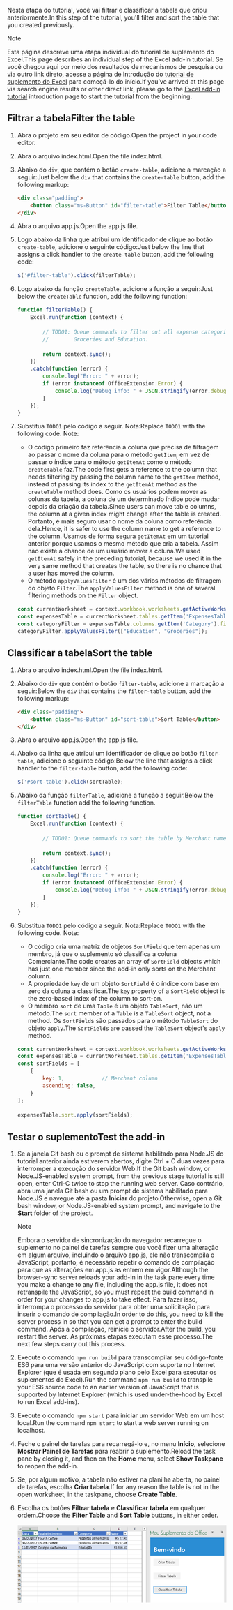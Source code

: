 <span data-ttu-id="0a8aa-101">Nesta etapa do tutorial, você vai filtrar e classificar a tabela que criou anteriormente.</span><span class="sxs-lookup"><span data-stu-id="0a8aa-101">In this step of the tutorial, you'll filter and sort the table that you created previously.</span></span>

> [!NOTE]
> <span data-ttu-id="0a8aa-102">Esta página descreve uma etapa individual do tutorial de suplemento do Excel.</span><span class="sxs-lookup"><span data-stu-id="0a8aa-102">This page describes an individual step of the Excel add-in tutorial.</span></span> <span data-ttu-id="0a8aa-103">Se você chegou aqui por meio dos resultados de mecanismos de pesquisa ou via outro link direto, acesse a página de Introdução do [tutorial de suplemento do Excel](../tutorials/excel-tutorial.yml) para começá-lo do início.</span><span class="sxs-lookup"><span data-stu-id="0a8aa-103">If you’ve arrived at this page via search engine results or other direct link, please go to the [Excel add-in tutorial](../tutorials/excel-tutorial.yml) introduction page to start the tutorial from the beginning.</span></span>

## <a name="filter-the-table"></a><span data-ttu-id="0a8aa-104">Filtrar a tabela</span><span class="sxs-lookup"><span data-stu-id="0a8aa-104">Filter the table</span></span>

1. <span data-ttu-id="0a8aa-105">Abra o projeto em seu editor de código.</span><span class="sxs-lookup"><span data-stu-id="0a8aa-105">Open the project in your code editor.</span></span> 
2. <span data-ttu-id="0a8aa-106">Abra o arquivo index.html.</span><span class="sxs-lookup"><span data-stu-id="0a8aa-106">Open the file index.html.</span></span>
3. <span data-ttu-id="0a8aa-107">Abaixo do `div`, que contém o botão `create-table`, adicione a marcação a seguir:</span><span class="sxs-lookup"><span data-stu-id="0a8aa-107">Just below the `div` that contains the `create-table` button, add the following markup:</span></span>

    ```html
    <div class="padding">            
        <button class="ms-Button" id="filter-table">Filter Table</button>            
    </div>
    ```

4. <span data-ttu-id="0a8aa-108">Abra o arquivo app.js.</span><span class="sxs-lookup"><span data-stu-id="0a8aa-108">Open the app.js file.</span></span>

5. <span data-ttu-id="0a8aa-109">Logo abaixo da linha que atribui um identificador de clique ao botão `create-table`, adicione o seguinte código:</span><span class="sxs-lookup"><span data-stu-id="0a8aa-109">Just below the line that assigns a click handler to the `create-table` button, add the following code:</span></span>

    ```js
    $('#filter-table').click(filterTable);
    ```

6. <span data-ttu-id="0a8aa-110">Logo abaixo da função `createTable`, adicione a função a seguir:</span><span class="sxs-lookup"><span data-stu-id="0a8aa-110">Just below the `createTable` function, add the following function:</span></span>

    ```js
    function filterTable() {
        Excel.run(function (context) {
            
            // TODO1: Queue commands to filter out all expense categories except 
            //        Groceries and Education.

            return context.sync();
        })
        .catch(function (error) {
            console.log("Error: " + error);
            if (error instanceof OfficeExtension.Error) {
                console.log("Debug info: " + JSON.stringify(error.debugInfo));
            }
        });
    }
    ``` 

7. <span data-ttu-id="0a8aa-p102">Substitua `TODO1` pelo código a seguir. Nota:</span><span class="sxs-lookup"><span data-stu-id="0a8aa-p102">Replace `TODO1` with the following code. Note:</span></span>
   - <span data-ttu-id="0a8aa-113">O código primeiro faz referência à coluna que precisa de filtragem ao passar o nome da coluna para o método `getItem`, em vez de passar o índice para o método `getItemAt` como o método `createTable` faz.</span><span class="sxs-lookup"><span data-stu-id="0a8aa-113">The code first gets a reference to the column that needs filtering by passing the column name to the `getItem` method, instead of passing its index to the `getItemAt` method as the `createTable` method does.</span></span> <span data-ttu-id="0a8aa-114">Como os usuários podem mover as colunas da tabela, a coluna de um determinado índice pode mudar depois da criação da tabela.</span><span class="sxs-lookup"><span data-stu-id="0a8aa-114">Since users can move table columns, the column at a given index might change after the table is created.</span></span> <span data-ttu-id="0a8aa-115">Portanto, é mais seguro usar o nome da coluna como referência dela.</span><span class="sxs-lookup"><span data-stu-id="0a8aa-115">Hence, it is safer to use the column name to get a reference to the column.</span></span> <span data-ttu-id="0a8aa-116">Usamos de forma segura `getItemAt` em um tutorial anterior porque usamos o mesmo método que cria a tabela. Assim não existe a chance de um usuário mover a coluna.</span><span class="sxs-lookup"><span data-stu-id="0a8aa-116">We used `getItemAt` safely in the preceding tutorial, because we used it in the very same method that creates the table, so there is no chance that a user has moved the column.</span></span>
   - <span data-ttu-id="0a8aa-117">O método `applyValuesFilter` é um dos vários métodos de filtragem do objeto `Filter`.</span><span class="sxs-lookup"><span data-stu-id="0a8aa-117">The `applyValuesFilter` method is one of several filtering methods on the `Filter` object.</span></span>

    ```js
    const currentWorksheet = context.workbook.worksheets.getActiveWorksheet();
    const expensesTable = currentWorksheet.tables.getItem('ExpensesTable');
    const categoryFilter = expensesTable.columns.getItem('Category').filter;
    categoryFilter.applyValuesFilter(["Education", "Groceries"]);
    ``` 

## <a name="sort-the-table"></a><span data-ttu-id="0a8aa-118">Classificar a tabela</span><span class="sxs-lookup"><span data-stu-id="0a8aa-118">Sort the table</span></span>

1. <span data-ttu-id="0a8aa-119">Abra o arquivo index.html.</span><span class="sxs-lookup"><span data-stu-id="0a8aa-119">Open the file index.html.</span></span>
2. <span data-ttu-id="0a8aa-120">Abaixo do `div` que contém o botão `filter-table`, adicione a marcação a seguir:</span><span class="sxs-lookup"><span data-stu-id="0a8aa-120">Below the `div` that contains the `filter-table` button, add the following markup:</span></span>

    ```html
    <div class="padding">            
        <button class="ms-Button" id="sort-table">Sort Table</button>            
    </div>
    ```

3. <span data-ttu-id="0a8aa-121">Abra o arquivo app.js.</span><span class="sxs-lookup"><span data-stu-id="0a8aa-121">Open the app.js file.</span></span>

4. <span data-ttu-id="0a8aa-122">Abaixo da linha que atribui um identificador de clique ao botão `filter-table`, adicione o seguinte código:</span><span class="sxs-lookup"><span data-stu-id="0a8aa-122">Below the line that assigns a click handler to the `filter-table` button, add the following code:</span></span>

    ```js
    $('#sort-table').click(sortTable);
    ```

5. <span data-ttu-id="0a8aa-123">Abaixo da função `filterTable`, adicione a função a seguir.</span><span class="sxs-lookup"><span data-stu-id="0a8aa-123">Below the `filterTable` function add the following function.</span></span>

    ```js
    function sortTable() {
        Excel.run(function (context) {
            
            // TODO1: Queue commands to sort the table by Merchant name.

            return context.sync();
        })
        .catch(function (error) {
            console.log("Error: " + error);
            if (error instanceof OfficeExtension.Error) {
                console.log("Debug info: " + JSON.stringify(error.debugInfo));
            }
        });
    }
    ``` 

7. <span data-ttu-id="0a8aa-p104">Substitua `TODO1` pelo código a seguir. Nota:</span><span class="sxs-lookup"><span data-stu-id="0a8aa-p104">Replace `TODO1` with the following code. Note:</span></span>
   - <span data-ttu-id="0a8aa-126">O código cria uma matriz de objetos `SortField` que tem apenas um membro, já que o suplemento só classifica a coluna Comerciante.</span><span class="sxs-lookup"><span data-stu-id="0a8aa-126">The code creates an array of `SortField` objects which has just one member since the add-in only sorts on the Merchant column.</span></span>
   - <span data-ttu-id="0a8aa-127">A propriedade `key` de um objeto `SortField` é o índice com base em zero da coluna a classificar.</span><span class="sxs-lookup"><span data-stu-id="0a8aa-127">The `key` property of a `SortField` object is the zero-based index of the column to sort-on.</span></span>
   - <span data-ttu-id="0a8aa-128">O membro `sort` de uma `Table` é um objeto `TableSort`, não um método.</span><span class="sxs-lookup"><span data-stu-id="0a8aa-128">The `sort` member of a `Table` is a `TableSort` object, not a method.</span></span> <span data-ttu-id="0a8aa-129">Os `SortField`s são passados para o método `TableSort` do objeto `apply`.</span><span class="sxs-lookup"><span data-stu-id="0a8aa-129">The `SortField`s are passed the `TableSort` object's `apply` method.</span></span>

    ```js
    const currentWorksheet = context.workbook.worksheets.getActiveWorksheet();
    const expensesTable = currentWorksheet.tables.getItem('ExpensesTable');
    const sortFields = [
        { 
            key: 1,            // Merchant column
            ascending: false,
        }
    ];

    expensesTable.sort.apply(sortFields);
    ``` 

## <a name="test-the-add-in"></a><span data-ttu-id="0a8aa-130">Testar o suplemento</span><span class="sxs-lookup"><span data-stu-id="0a8aa-130">Test the add-in</span></span>

1. <span data-ttu-id="0a8aa-131">Se a janela Git bash ou o prompt de sistema habilitado para Node.JS do tutorial anterior ainda estiverem abertos, digite Ctrl + C duas vezes para interromper a execução do servidor Web.</span><span class="sxs-lookup"><span data-stu-id="0a8aa-131">If the Git bash window, or Node.JS-enabled system prompt, from the previous stage tutorial is still open, enter Ctrl-C twice to stop the running web server.</span></span> <span data-ttu-id="0a8aa-132">Caso contrário, abra uma janela Git bash ou um prompt de sistema habilitado para Node.JS e navegue até a pasta **Iniciar** do projeto.</span><span class="sxs-lookup"><span data-stu-id="0a8aa-132">Otherwise, open a Git bash window, or Node.JS-enabled system prompt, and navigate to the **Start** folder of the project.</span></span>

     > [!NOTE]
     > <span data-ttu-id="0a8aa-133">Embora o servidor de sincronização do navegador recarregue o suplemento no painel de tarefas sempre que você fizer uma alteração em algum arquivo, incluindo o arquivo app.js, ele não transcompila o JavaScript, portanto, é necessário repetir o comando de compilação para que as alterações em app.js as entrem em vigor.</span><span class="sxs-lookup"><span data-stu-id="0a8aa-133">Although the browser-sync server reloads your add-in in the task pane every time you make a change to any file, including the app.js file, it does not retranspile the JavaScript, so you must repeat the build command in order for your changes to app.js to take effect.</span></span> <span data-ttu-id="0a8aa-134">Para fazer isso, interrompa o processo do servidor para obter uma solicitação para inserir o comando de compilação.</span><span class="sxs-lookup"><span data-stu-id="0a8aa-134">In order to do this, you need to kill the server process in so that you can get a prompt to enter the build command.</span></span> <span data-ttu-id="0a8aa-135">Após a compilação, reinicie o servidor.</span><span class="sxs-lookup"><span data-stu-id="0a8aa-135">After the build, you restart the server.</span></span> <span data-ttu-id="0a8aa-136">As próximas etapas executam esse processo.</span><span class="sxs-lookup"><span data-stu-id="0a8aa-136">The next few steps carry out this process.</span></span>

1. <span data-ttu-id="0a8aa-137">Execute o comando `npm run build` para transcompilar seu código-fonte ES6 para uma versão anterior do JavaScript com suporte no Internet Explorer (que é usada em segundo plano pelo Excel para executar os suplementos do Excel).</span><span class="sxs-lookup"><span data-stu-id="0a8aa-137">Run the command `npm run build` to transpile your ES6 source code to an earlier version of JavaScript that is supported by Internet Explorer (which is used under-the-hood by Excel to run Excel add-ins).</span></span>
2. <span data-ttu-id="0a8aa-138">Execute o comando `npm start` para iniciar um servidor Web em um host local.</span><span class="sxs-lookup"><span data-stu-id="0a8aa-138">Run the command `npm start` to start a web server running on localhost.</span></span>
4. <span data-ttu-id="0a8aa-139">Feche o painel de tarefas para recarregá-lo e, no menu **Início**, selecione **Mostrar Painel de Tarefas** para reabrir o suplemento.</span><span class="sxs-lookup"><span data-stu-id="0a8aa-139">Reload the task pane by closing it, and then on the **Home** menu, select **Show Taskpane** to reopen the add-in.</span></span>
5. <span data-ttu-id="0a8aa-140">Se, por algum motivo, a tabela não estiver na planilha aberta, no painel de tarefas, escolha **Criar tabela**.</span><span class="sxs-lookup"><span data-stu-id="0a8aa-140">If for any reason the table is not in the open worksheet, in the taskpane, choose **Create Table**.</span></span> 
6. <span data-ttu-id="0a8aa-141">Escolha os botões **Filtrar tabela** e **Classificar tabela** em qualquer ordem.</span><span class="sxs-lookup"><span data-stu-id="0a8aa-141">Choose the **Filter Table** and **Sort Table** buttons, in either order.</span></span>

    ![Tutorial do Excel: filtrar e classificar tabela](../images/excel-tutorial-filter-and-sort-table.png)
